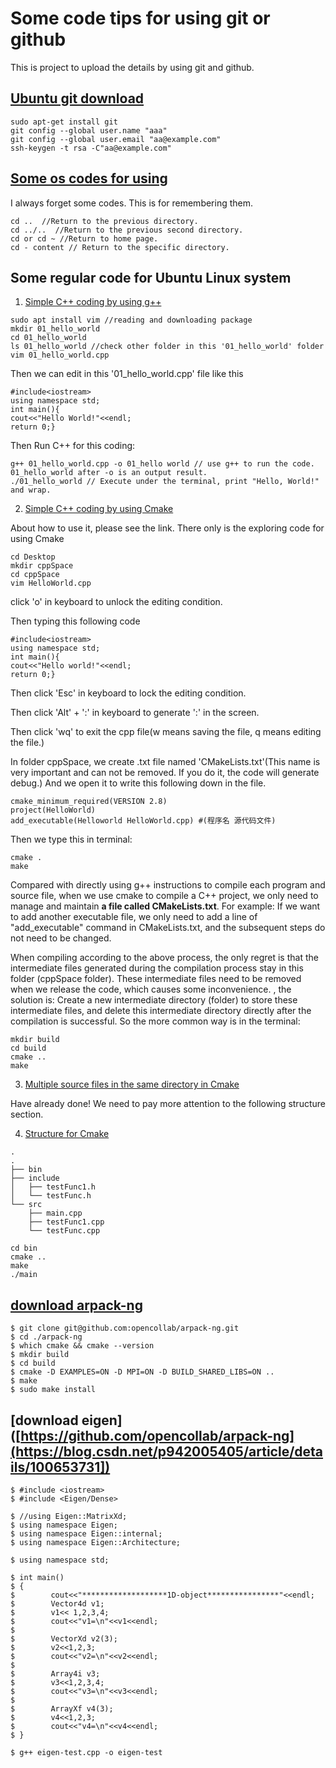 # Some code tips for using git or github
This is project to upload the details by using git and github.

## [Ubuntu git download](https://blog.csdn.net/beishanyingluo/article/details/107451921)
```
sudo apt-get install git
git config --global user.name "aaa"
git config --global user.email "aa@example.com"
ssh-keygen -t rsa -C"aa@example.com"
```


## [Some os codes for using](https://blog.csdn.net/l_liangkk/article/details/78729059) 
I always forget some codes. This is for remembering them.
```
cd ..  //Return to the previous directory.
cd ../..  //Return to the previous second directory.
cd or cd ~ //Return to home page.
cd - content // Return to the specific directory.
```
## Some regular code for Ubuntu Linux system
1. [Simple C++ coding by using g++](https://blog.csdn.net/w464960660/article/details/129357160)

```
sudo apt install vim //reading and downloading package
mkdir 01_hello_world
cd 01_hello_world
ls 01_hello_world //check other folder in this '01_hello_world' folder
vim 01_hello_world.cpp
```
Then we can edit in this '01_hello_world.cpp' file like this
```
#include<iostream>
using namespace std;
int main(){
cout<<"Hello World!"<<endl;
return 0;}
```
Then Run C++ for this coding:

```
g++ 01_hello_world.cpp -o 01_hello world // use g++ to run the code. 01_hello_world after -o is an output result.
./01_hello_world // Execute under the terminal, print "Hello, World!" and wrap.
```
2. [Simple C++ coding by using Cmake](https://zhuanlan.zhihu.com/p/110513954)

   
About how to use it, please see the link. There only is the exploring code for using Cmake
```
cd Desktop
mkdir cppSpace
cd cppSpace
vim HelloWorld.cpp
```

click 'o' in keyboard to unlock the editing condition.

Then typing this following code
```
#include<iostream>
using namespace std;
int main(){
cout<<"Hello world!"<<endl;
return 0;}
```

Then click 'Esc' in keyboard to lock the editing condition.

Then click 'Alt' + ':' in keyboard to generate ':' in the screen.

Then click 'wq' to exit the cpp file(w means saving the file, q means editing the file.)

In folder cppSpace, we create .txt file named 'CMakeLists.txt'(This name is very important and can not be removed. If you do it, the code will generate debug.) And we open it to write this following down in the file.
```
cmake_minimum_required(VERSION 2.8)
project(HelloWorld)
add_executable(Helloworld HelloWorld.cpp) #(程序名 源代码文件)
```
Then we type this in terminal:
```
cmake .
make
```
Compared with directly using g++ instructions to compile each program and source file, when we use cmake to compile a C++ project, we only need to manage and maintain __a file called CMakeLists.txt__. For example: If we want to add another executable file, we only need to add a line of "add_executable" command in CMakeLists.txt, and the subsequent steps do not need to be changed.


When compiling according to the above process, the only regret is that the intermediate files generated during the compilation process stay in this folder (cppSpace folder). These intermediate files need to be removed when we release the code, which causes some inconvenience. , the solution is: Create a new intermediate directory (folder) to store these intermediate files, and delete this intermediate directory directly after the compilation is successful. So the more common way is in the terminal:
```
mkdir build
cd build
cmake ..
make
```
3. [Multiple source files in the same directory in Cmake](https://blog.csdn.net/whahu1989/article/details/82078563)

Have already done! We need to pay more attention to the following structure section.

4. [Structure for Cmake](https://blog.csdn.net/whahu1989/article/details/82078563)
```
.
.
├── bin
├── include
│   ├── testFunc1.h
│   └── testFunc.h
└── src
    ├── main.cpp
    ├── testFunc1.cpp
    └── testFunc.cpp
```
```
cd bin
cmake ..
make
./main
```
## [download arpack-ng](https://github.com/opencollab/arpack-ng)
```
$ git clone git@github.com:opencollab/arpack-ng.git
$ cd ./arpack-ng
$ which cmake && cmake --version
$ mkdir build
$ cd build
$ cmake -D EXAMPLES=ON -D MPI=ON -D BUILD_SHARED_LIBS=ON ..
$ make
$ sudo make install
```
## [download eigen]([https://github.com/opencollab/arpack-ng](https://blog.csdn.net/p942005405/article/details/100653731])
```
$ #include <iostream>
$ #include <Eigen/Dense>
 
$ //using Eigen::MatrixXd;
$ using namespace Eigen;
$ using namespace Eigen::internal;
$ using namespace Eigen::Architecture;
 
$ using namespace std;
 
$ int main()
$ {
$        cout<<"*******************1D-object****************"<<endl;
$        Vector4d v1;
$        v1<< 1,2,3,4;
$        cout<<"v1=\n"<<v1<<endl;
$ 
$        VectorXd v2(3);
$        v2<<1,2,3;
$        cout<<"v2=\n"<<v2<<endl;
$ 
$        Array4i v3;
$        v3<<1,2,3,4;
$        cout<<"v3=\n"<<v3<<endl;
$ 
$        ArrayXf v4(3);
$        v4<<1,2,3;
$        cout<<"v4=\n"<<v4<<endl;
$ }
```
```
$ g++ eigen-test.cpp -o eigen-test
```


